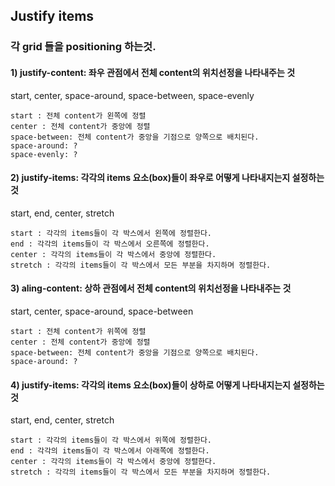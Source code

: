 ## Justify items
### 각 grid 들을 positioning 하는것.<br/>
#### 1) justify-content: 좌우 관점에서 전체 content의 위치선정을 나타내주는 것<br/>
start, center, space-around, space-between, space-evenly
```
start : 전체 content가 왼쪽에 정렬
center : 전체 content가 중앙에 정렬
space-between: 전체 content가 중앙을 기점으로 양쪽으로 배치된다.
space-around: ?
space-evenly: ?
```
#### 2) justify-items: 각각의 items 요소(box)들이 좌우로 어떻게 나타내지는지 설정하는 것<br/>
start, end, center, stretch
```
start : 각각의 items들이 각 박스에서 왼쪽에 정렬한다.
end : 각각의 items들이 각 박스에서 오른쪽에 정렬한다.
center : 각각의 items들이 각 박스에서 중앙에 정렬한다.
stretch : 각각의 items들이 각 박스에서 모든 부분을 차지하며 정렬한다.
```
#### 3) aling-content: 상하 관점에서 전체 content의 위치선정을 나타내주는 것<br/>
start, center, space-around, space-between
```
start : 전체 content가 위쪽에 정렬
center : 전체 content가 중앙에 정렬
space-between: 전체 content가 중앙을 기점으로 양쪽으로 배치된다.
space-around: ?
```
#### 4) justify-items: 각각의 items 요소(box)들이 상하로 어떻게 나타내지는지 설정하는 것<br/>
start, end, center, stretch
```
start : 각각의 items들이 각 박스에서 위쪽에 정렬한다.
end : 각각의 items들이 각 박스에서 아래쪽에 정렬한다.
center : 각각의 items들이 각 박스에서 중앙에 정렬한다.
stretch : 각각의 items들이 각 박스에서 모든 부분을 차지하며 정렬한다.
```
